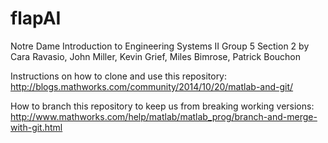 # flapAI

Notre Dame Introduction to Engineering Systems II Group 5 Section 2
by Cara Ravasio, John Miller, Kevin Grief, Miles Bimrose, Patrick Bouchon

Instructions on how to clone and use this repository:                   
http://blogs.mathworks.com/community/2014/10/20/matlab-and-git/

How to branch this repository to keep us from breaking working versions:
http://www.mathworks.com/help/matlab/matlab_prog/branch-and-merge-with-git.html
